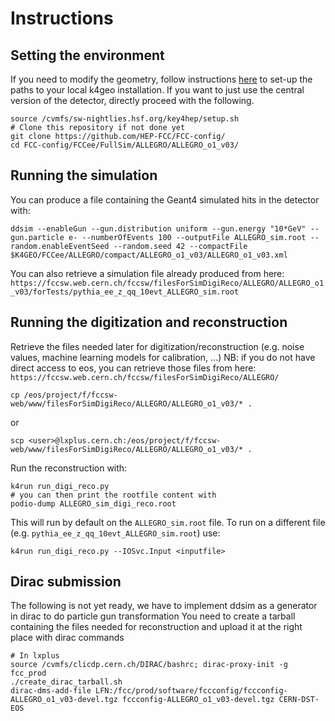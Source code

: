# Instructions

## Setting the environment
If you need to modify the geometry, follow instructions [here](https://fcc-ee-detector-full-sim.docs.cern.ch/Key4hep/) to set-up the paths to your local k4geo installation. If you want to just use the central version of the detector, directly proceed with the following.

```
source /cvmfs/sw-nightlies.hsf.org/key4hep/setup.sh
# Clone this repository if not done yet
git clone https://github.com/HEP-FCC/FCC-config/
cd FCC-config/FCCee/FullSim/ALLEGRO/ALLEGRO_o1_v03/
```


## Running the simulation
You can produce a file containing the Geant4 simulated hits in the detector with:
```
ddsim --enableGun --gun.distribution uniform --gun.energy "10*GeV" --gun.particle e- --numberOfEvents 100 --outputFile ALLEGRO_sim.root --random.enableEventSeed --random.seed 42 --compactFile $K4GEO/FCCee/ALLEGRO/compact/ALLEGRO_o1_v03/ALLEGRO_o1_v03.xml 
```

You can also retrieve a simulation file already produced from here: `https://fccsw.web.cern.ch/fccsw/filesForSimDigiReco/ALLEGRO/ALLEGRO_o1_v03/forTests/pythia_ee_z_qq_10evt_ALLEGRO_sim.root`


## Running the digitization and reconstruction

Retrieve the files needed later for digitization/reconstruction (e.g. noise values, machine learning models for calibration, ...)
NB: if you do not have direct access to eos, you can retrieve those files from here: `https://fccsw.web.cern.ch/fccsw/filesForSimDigiReco/ALLEGRO/`
```
cp /eos/project/f/fccsw-web/www/filesForSimDigiReco/ALLEGRO/ALLEGRO_o1_v03/* .
```
or
```
scp <user>@lxplus.cern.ch:/eos/project/f/fccsw-web/www/filesForSimDigiReco/ALLEGRO/ALLEGRO_o1_v03/* .
```

Run the reconstruction with:
```
k4run run_digi_reco.py
# you can then print the rootfile content with
podio-dump ALLEGRO_sim_digi_reco.root  
```

This will run by default on the `ALLEGRO_sim.root` file. To run on a different file (e.g. `pythia_ee_z_qq_10evt_ALLEGRO_sim.root`) use:
```
k4run run_digi_reco.py --IOSvc.Input <inputfile>
```

## Dirac submission
The following is not yet ready, we have to implement ddsim as a generator in dirac to do particle gun transformation
You need to create a tarball containing the files needed for reconstruction and upload it at the right place with dirac commands
```
# In lxplus
source /cvmfs/clicdp.cern.ch/DIRAC/bashrc; dirac-proxy-init -g fcc_prod
./create_dirac_tarball.sh
dirac-dms-add-file LFN:/fcc/prod/software/fccconfig/fccconfig-ALLEGRO_o1_v03-devel.tgz fccconfig-ALLEGRO_o1_v03-devel.tgz CERN-DST-EOS
```
